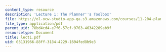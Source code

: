 ```yaml
---
content_type: resource
description: 'Lecture 1: The Planner''s Toolbox'
file: https://ol-ocw-studio-app-qa.s3.amazonaws.com/courses/11-204-planning-communications-and-digital-media-fall-2004/0313196688ff318442291694fed8b9e3_lect1.pdf
file_type: application/pdf
parent_uid: 78bd4cd4-e7f6-57cf-9763-46342289ab9f
resourcetype: Document
title: lect1.pdf
uid: 03131966-88ff-3184-4229-1694fed8b9e3
---
```

